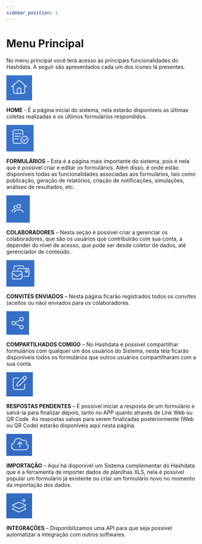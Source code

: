 ```yaml
---
sidebar_position: 1
---
```


# Menu Principal

No menu principal você terá acesso às principais funcionalidades do Hashdata. A seguir são apresentados cada um dos ícones lá presentes. 

![home-icon](./images/home.png)    

**HOME** - É a página inicial do sistema, nela estarão disponíveis as últimas coletas realizadas e os últimos formulários respondidos. 

![forms-icon](./images/forms.png) 

**FORMULÁRIOS** – Esta é a página mais importante do sistema, pois é nela que é possível criar e editar os formulários. Além disso, é onde estão disponíveis todas as funcionalidades associadas aos formulários, tais como publicação, geração de relatórios, criação de notificações, simulações, análises de resultados, etc.

![collaborators-icon](./images/collaborators.png)   

**COLABORADORES** – Nesta seção é possível criar a gerenciar os colaboradores, que são os usuários que contribuirão com sua conta, a depender do nível de acesso, que pode ser desde coletor de dados, até gerenciador de conteúdo. 

![invitations-icon](./images/invitations.png)

 **CONVITES ENVIADOS** – Nesta página ficarão registrados todos os convites (aceitos ou não) enviados para os colaboradores.

![share-icon](./images/share.png)

**COMPARTILHADOS COMIGO** – No Hashdata é possível compartilhar formulários com qualquer um dos usuários do Sistema, nesta tela ficarão disponíveis todos os formulários que outros usuários compartilharam com a sua conta.

![pending-icon](./images/pending.png) 

**RESPOSTAS PENDENTES** – É possível iniciar a resposta de um formulário e salvá-la para finalizar depois, tanto no APP quanto através de Link Web ou QR Code. As respostas salvas para serem finalizadas posteriormente (Web ou QR Code) estarão disponíveis aqui nesta página.


![import-icon](./images/import.png) 

**IMPORTAÇÃO** – Aqui há disponível um Sistema complementar do Hashdata que é a ferramenta de importer dados de planilhas XLS, nela é possível popular um formulário já existente ou criar um formulário novo no momento da importação dos dados.

![integration-icon](./images/integration.png) 

**INTEGRAÇÕES** – Disponibilizamos uma API para que seja possível automatizar a integração com outros softwares.





